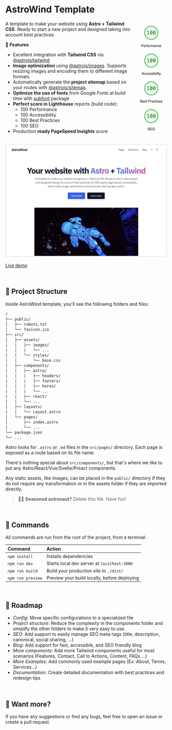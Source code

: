 # AstroWind Template

<img src="performance.png" align="right"
     alt="Performance" width="100" height="358">

A template to make your website using **Astro + Tailwind CSS**. Ready to start a new project and designed taking into account best practices

🚀 **Features**

- Excellent integration with **Tailwind CSS** via [@astrojs/tailwind](https://docs.astro.build/en/guides/integrations-guide/tailwind/)
- **Image optimization** using [@astrojs/images](https://docs.astro.build/en/guides/integrations-guide/image/). Supports resizing images and encoding them to different image formats.
- Automatically generate the **project sitemap** based on your routes with [@astrojs/sitemap](https://docs.astro.build/en/guides/integrations-guide/sitemap/).
- **Optimize the use of fonts** from Google Fonts at build time with [subfont](https://www.npmjs.com/package/subfont) package
- **Perfect score in Lighthouse** reports (build code):
  - 100 Performance
  - 100 Accessibility
  - 100 Best Practices
  - 100 SEO
- Production **ready PageSpeed Insights** score

<br>

<img src="./screenshot.png" alt="AstroWind Image">
     
[Live demo](https://astrowind.vercel.app/)

<br>

## 📗 Project Structure

Inside AstroWind template, you'll see the following folders and files:

```
/
├── public/
│   ├── robots.txt
│   └── favicon.ico
├── src/
│   ├── assets/
│   │   ├── images/
|   |   |   └── ...
|   |   └── styles/
|   |       └── base.css
│   ├── components/
│   │   ├── astro/
|   |   |   ├── headers/
|   |   |   ├── footers/
|   |   |   ├── heros/
|   |   |   └── ...
|   |   ├── react/
|   |   └── ...
│   ├── layouts/
│   |   └── Layout.astro
│   └── pages/
│       ├── index.astro
|       └── ...
└── package.json
└── ...
```

Astro looks for `.astro` or `.md` files in the `src/pages/` directory. Each page is exposed as a route based on its file name.

There's nothing special about `src/components/`, but that's where we like to put any Astro/React/Vue/Svelte/Preact components.

Any static assets, like images, can be placed in the `public/` directory if they do not require any transformation or in the assets folder if they are imported directly.

> 🧑‍🚀 **Seasoned astronaut?** Delete this file. Have fun!

<br>

## 🧞 Commands

All commands are run from the root of the project, from a terminal:

| Command           | Action                                       |
| :---------------- | :------------------------------------------- |
| `npm install`     | Installs dependencies                        |
| `npm run dev`     | Starts local dev server at `localhost:3000`  |
| `npm run build`   | Build your production site to `./dist/`      |
| `npm run preview` | Preview your build locally, before deploying |

<br>

## 🚧 Roadmap

- *Config*: Move specific configurations to a specialized file
- *Project structure*: Reduce the complexity in the components folder and simplify the other folders to make it very easy to use.
- *SEO*: Add support to easily manage SEO meta-tags (title, description, canonical, social sharing, ...)
- *Blog*: Add support for fast, accessible, and SEO friendly blog
- *More components*: Add more Tailwind components useful for most scenarios (Features, Contact, Call to Actions, Content, FAQs ...)
- *More Examples*: Add commonly used example pages (Ex: About, Terms, Services...)
- *Documentation*: Create detailed documentation with best practices and redesign tips

<br>

## 👀 Want more?

If you have any suggestions or find any bugs, feel free to open an issue or create a pull request.
